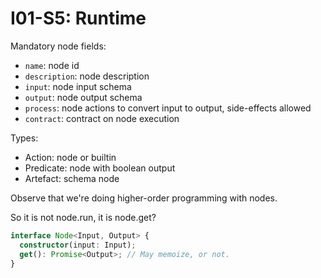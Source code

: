# I01-S5: Runtime

Mandatory node fields:

- `name`: node id
- `description`: node description
- `input`: node input schema
- `output`: node output schema
- `process`: node actions to convert input to output, side-effects allowed
- `contract`: contract on node execution

Types:

- Action: node or builtin
- Predicate: node with boolean output
- Artefact: schema node

Observe that we're doing higher-order programming with nodes.

So it is not node.run, it is node.get?

```ts
interface Node<Input, Output> {
  constructor(input: Input);
  get(): Promise<Output>; // May memoize, or not.
}
```
